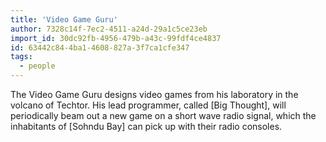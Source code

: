 ```yaml
---
title: 'Video Game Guru'
author: 7328c14f-7ec2-4511-a24d-29a1c5ce23eb
import_id: 30dc92fb-4956-479b-a43c-99fdf4ce4837
id: 63442c84-4ba1-4608-827a-3f7ca1cfe347
tags:
  - people
---
```

The Video Game Guru designs video games from his laboratory in the volcano of Techtor. His lead programmer, called [Big Thought], will periodically beam out a new game on a short wave radio signal, which the inhabitants of [Sohndu Bay] can pick up with their radio consoles.